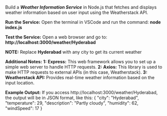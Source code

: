  Build a ***Weather Information Service*** in Node.js that fetches and displays weather information based on user input using the Weatherstack API.
 
 **Run the Service:** 
 Open the terminal in VSCode and run the command: **node index.js**

 **Test the Service:**
 Open a web browser and go to: **http://localhost:3000/weather/Hyderabad**
 
 **NOTE:** Replace **Hyderabad** with any city to get its current weather

**Additional Notes:**
**1:** **Express:** This web framework allows you to set up a simple web server to handle HTTP requests.
**2:** **Axios:** This library is used to make HTTP requests to external APIs (in this case, Weatherstack).
**3:** **Weatherstack API:** Provides real-time weather information based on the input location.


**Example Output:** If you access http://localhost:3000/weather/Hyderabad, the output will be in JSON format, like this:
 {
    "city": "Hyderabad",
    "temperature": 29,
    "description": "Partly cloudy",
    "humidity": 62,
    "windSpeed": 17
}
